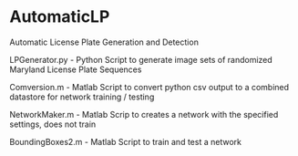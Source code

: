 # AutomaticLP
Automatic License Plate Generation and Detection 

LPGenerator.py - Python Script to generate image sets of randomized Maryland License Plate Sequences

Comversion.m - Matlab Script to convert python csv output to a combined datastore for network training / testing

NetworkMaker.m - Matlab Scrip to creates a network with the specified settings, does not train

BoundingBoxes2.m - Matlab Script to train and test a network 
